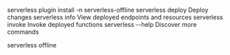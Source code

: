 serverless plugin install -n serverless-offline
serverless deploy    Deploy changes
serverless info      View deployed endpoints and resources
serverless invoke    Invoke deployed functions
serverless --help    Discover more commands


serverless offline